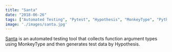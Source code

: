 ```yaml
---
title: "Santa"
date: "2018-06-26"
tags: ["Automated Testing", "Pytest", "Hypothesis", "MonkeyType", "Python"]
image: './images/santa.jpg'
---
```


[Santa](https://github.com/enpuyou/Santa) is an automated testing tool that
collects function argument types using MonkeyType and then generates test
data by Hypothesis.

<!--- reference links --->
[Santa]: <https://darrenbritton.com/react-flickr-lightbox/>
